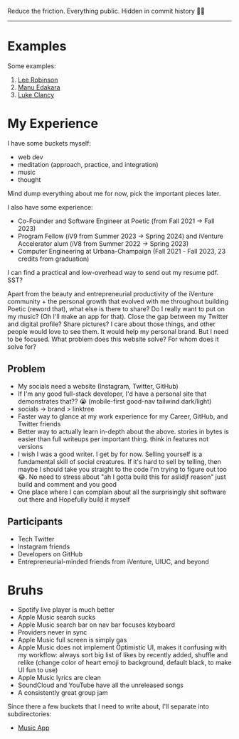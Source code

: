 Reduce the friction. Everything public. Hidden in commit history 🙏🏽

---

# Examples

Some examples:

1. [Lee Robinson](https://leerob.io/)
2. [Manu Edakara](https://www.manuedakara.com/purpose)
3. [Luke Clancy](https://lukeclancy.me/)

# My Experience

I have some buckets myself:

- web dev
- meditation (approach, practice, and integration)
- music
- thought

Mind dump everything about me for now, pick the important pieces later.

I also have some experience:

- Co-Founder and Software Engineer at Poetic (from Fall 2021 -> Fall 2023)
- Program Fellow (iV9 from Summer 2023 -> Spring 2024) and iVenture Accelerator alum (iV8 from Summer 2022 -> Spring 2023)
- Computer Engineering at Urbana-Champaign (Fall 2021 - Fall 2023, 23 credits from graduation)

I can find a practical and low-overhead way to send out my resume pdf. SST?

Apart from the beauty and entrepreneurial productivity of the iVenture community + the personal growth that evolved with me throughout building Poetic (reword that), what else is there to share? Do I really want to put on my music? (Oh I'll make an app for that). Close the gap between my Twitter and digital profile? Share pictures? I care about those things, and other people would love to see them. It would help my personal brand. But I need to be focused. What problem does this website solve? For whom does it solve for?

## Problem

- My socials need a website (Instagram, Twitter, GitHub)
- If I'm any good full-stack developer, I'd have a personal site that demonstrates that?? 😭 (mobile-first good-nav tailwind dark/light)
- socials -> brand > linktree
- Faster way to glance at my work experience for my Career, GitHub, and Twitter friends
- Better way to actually learn in-depth about the above. stories in bytes is easier than full writeups per important thing. think in features not versions
- I wish I was a good writer. I get by for now. Selling yourself is a fundamental skill of social creatures. If it's hard to sell by telling, then maybe I should take you straight to the code I'm trying to figure out too 😂. No need to stress about "ah I gotta build this for aslidjf reason" just build and comment and you good
- One place where I can complain about all the surprisingly shit software out there and Hopefully build it myself

## Participants

- Tech Twitter
- Instagram friends
- Developers on GitHub
- Entrepreneurial-minded friends from iVenture, UIUC, and beyond

# Bruhs

- Spotify live player is much better
- Apple Music search sucks
- Apple Music search bar on nav bar focuses keyboard
- Providers never in sync
- Apple Music full screen is simply gas
- Apple Music does not implement Optimistic UI, makes it confusing with my workflow: always sort big list of likes by recently added, shuffle and relike (change color of heart emoji to background, default black, to make UI fun to use)
- Apple Music lyrics are clean
- SoundCloud and YouTube have all the unreleased songs
- A consistently great group jam

Since there a few buckets that I need to write about, I'll separate into subdirectories:

- [Music App]()
